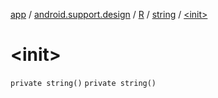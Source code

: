[app](../../../index.md) / [android.support.design](../../index.md) / [R](../index.md) / [string](index.md) / [&lt;init&gt;](./-init-.md)

# &lt;init&gt;

`private string()`
`private string()`